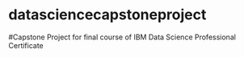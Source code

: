 # datasciencecapstoneproject
#Capstone Project for final course of IBM Data Science Professional Certificate
